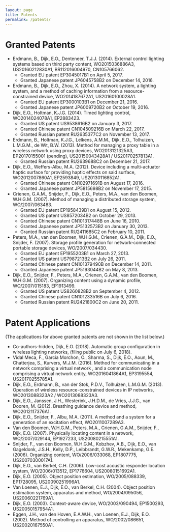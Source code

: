 ```yaml
---
layout: page
title: Patents
permalink: /patents/
---
```


# Granted Patents

- Erdmann, B., Dijk, E.O., Denteneer, T.J.J. (2014). External control lighting systems based on third party content, WO2015036886A3, US20160212830A1, BR112016004970, CN105766062.
  - Granted EU patent EP3045017B1 on April 5, 2017.
  - Granted Japanese patent JP6045758B2 on December 14, 2016.
- Erdmann, B., Dijk, E.O., Zhou, X. (2014). A network system, a lighting system, and a method of caching information from a resource-constrained device, WO2014187672A1, US20160100028A1.
  - Granted EU patent EP3000103B1 on December 21, 2016.
  - Granted Japanese patent JP6009720B2 on October 19, 2016.
- Dijk, E.O., Holtman, K.J.G. (2014). Timed lighting control, WO2014024078A1, EP2883423.
  - Granted US patent US9538616B2 on January 3, 2017.
  - Granted Chinese patent CN104509216B on March 22, 2017.
  - Granted Russian patent RU2635377C2 on November 13, 2017.
- Erdmann, B., Holtman, K.J.G., Lelkens, A.M.M., Dijk, E.O., Tolhuizen, L.M.G.M., de Wit, B.W. (2013). Method for managing a proxy table in a wireless network using proxy devices, WO2013121325A3, EP20170155001 (pending), US20150043428A1 / US20170257813A1.
  - Granted Russian patent RU2639688C2 on December 21, 2017.
- Dijk, E.O., Weffers-Albu, M.A. (2012). Device including a multi-actuator haptic surface for providing haptic effects on said surface, WO2012007860A1, EP2593849, US20130116852A1.
  - Granted Chinese patent CN102971691B on August 17, 2016.
  - Granted Japanese patent JP5815698B2 on November 17, 2015.
- Crienen, G.A.M., Snijder, F., Dijk, E.O.,  Peters, M.A., van den Boomen, W.H.G.M. (2007). Method of managing a distributed storage system, WO/2007/063483. 
  - Granted EU patent EP1958439B1 on August 15, 2012. 
  - Granted US patent US8572034B2 on October 29, 2013.
  - Granted Chinese patent CN101317448B on June 16, 2010.
  - Granted Japanese patent JP5132573B2 on January 30, 2013.
  - Granted Russian patent RU2411685C2 on February 10, 2011.
- Peters, M.A., van den Boomen, W.H.G.M., Crienen, G.A.M., Dijk, E.O., Snijder, F. (2007). Storage profile generation for network-connected portable storage devices, WO/2007/034430. 
  - Granted EU patent EP1955203B1 on March 27, 2013. 
  - Granted US patent US7987213B2 on July 26, 2011. 
  - Granted Chinese patent CN101379490B on December 14, 2011.
  - Granted Japanese patent JP5193044B2 on May 8, 2013.
- Dijk, E.O., Snijder, F., Peters, M.A., Crienen, G.A.M., van den Boomen, W.H.G.M. (2007). Organizing content using a dynamic profile, WO/2007/015183, EP1913499. 
  - Granted US patent US8260828B2 on September 4, 2012.
  - Granted Chinese patent CN101233516B on July 6, 2016.
  - Granted Russian patent RU2421800C2 on June 20, 2011.


# Patent Applications

(The applications for above granted patents are not shown in the list below.)

- Co-authors-hidden, Dijk, E.O. (2018). Automatic group configuration in wireless lighting networks, (filing public on July 6, 2018).
- Vidal Meca, F., Garcia Morchon, O., Sharma, S., Dijk, E.O., Aoun, M., Chatterjea, S., Kurvers, M.J.M. (2016). Method for communicating in a network comprising a virtual network , and a communication node comprising a virtual network entity, WO2016041864A1, EP3195554, US20170255785A1.
- Dijk, E.O., Erdmann, B., van der Stok, P.D.V., Tolhuizen, L.M.G.M. (2013). Operation of wireless resource-constrained devices in IP networks, WO2013088323A2 / WO2013088323A3.
- Dijk, E.O., Janssen, J.H., Westerink, J.H.D.M., de Vries, J.J.G., van Dooren, M. (2012). Breathing guidance device and method, WO2012117376A1.
- Dijk, E.O., Snijder, F., Albu, M.A. (2011). A method and a system for a generation of an excitation effect, WO2011007289A3.
- Van den Boomen, W.H.G.M., Peters, M.A., Crienen, G.A.M., Snijder, F., Dijk, E.O. (2007). Physically locating content in a network, WO/2007/029144, EP1927233, US20080215551A1.
- Snijder, F., van den Boomen, W.H.G.M., Kobzhev, A.B., Dijk, E.O., van Gageldonk, J.S.H., Kelly, D.P., Leibbrandt, G.W.R., Mekenkamp, G.E. (2006). Organizing content, WO/2006/033068, EP1807775, US20070300017A1.
- Dijk, E.O., van Berkel, C.H. (2006). Low-cost acoustic responder location system, WO/2006/013512, EP1776604, US20080151692A1.
- Dijk, E.O. (2005). Object position estimation, WO/2005/088339, EP1728095, US20090251996A1.
- Van Loenen, E.J., Dijk, E.O., van Berkel, C.H. (2004). Object position estimation system, apparatus and method, WO/2004/095056, US20060221769A1.
- Dijk, E.O. (2003). Context-aware device, WO/2003/090494, EP1500293, US20050157954A1.
- Eggen, J.H., van den Hoven, E.A.W.H., van Loenen, E.J., Dijk, E.O. (2002). Method of controlling an apparatus, WO/2002/086651, US20020167550A1.

